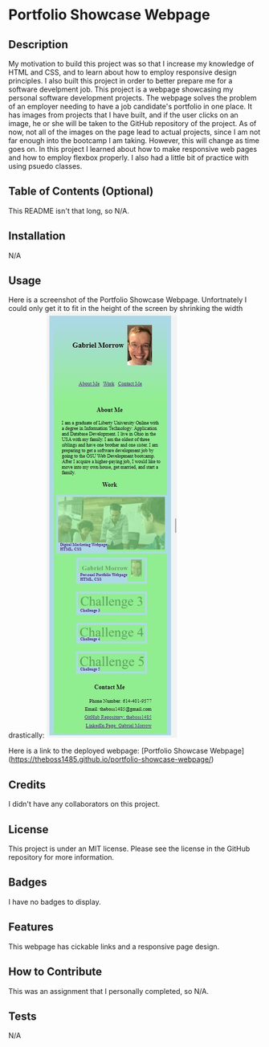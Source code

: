 # Portfolio Showcase Webpage

## Description

My motivation to build this project was so that I increase my knowledge of HTML and CSS, and to learn about how to employ responsive design principles.  I also built this project in order to better prepare me for a software develpment job. This project is a webpage showcasing my personal software development projects.  The webpage solves the problem of an employer needing to have a job candidate's portfolio in one place.  It has images from projects that I have built, and if the user clicks on an image, he or she will be taken to the GitHub repository of the project.  As of now, not all of the images on the page lead to actual projects, since I am not far enough into the bootcamp I am taking. However, this will change as time goes on. In this project I learned about how to make responsive web pages and how to employ flexbox properly. I also had a little bit of practice with using psuedo classes.

## Table of Contents (Optional)

This README isn't that long, so N/A.

## Installation

N/A

## Usage

Here is a screenshot of the Portfolio Showcase Webpage.  Unfortnately I could only get it to fit in the height of 
the screen by shrinking the width drastically: ![A screenshot of the Portfolio Showcase Webpage](assets/images/Webpage-Screenshot.JPG)

Here is a link to the deployed webpage: [Portfolio Showcase Webpage] (https://theboss1485.github.io/portfolio-showcase-webpage/)

## Credits

I didn't have any collaborators on this project.

## License

This project is under an MIT license.  Please see the license in the GitHub repository for more information.

## Badges

I have no badges to display.

## Features

This webpage has cickable links and a responsive page design.

## How to Contribute

This was an assignment that I personally completed, so N/A.

## Tests

N/A
